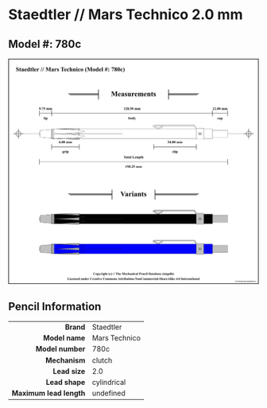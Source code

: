 # Staedtler // Mars Technico 2.0 mm

## Model #: 780c

<img src="./mars-technico-grouped.png">

## Pencil Information

|     |     |
| ---: | :--- |
| **Brand** | Staedtler |
| **Model name** | Mars Technico |
| **Model number** | 780c |
| **Mechanism** | clutch |
| **Lead size** | 2.0 |
| **Lead shape** | cylindrical |
| **Maximum lead length** | undefined |
